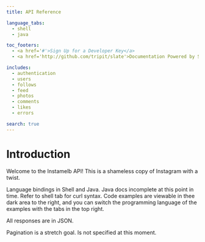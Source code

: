 ```yaml
---
title: API Reference

language_tabs:
  - shell
  - java

toc_footers:
  - <a href='#'>Sign Up for a Developer Key</a>
  - <a href='http://github.com/tripit/slate'>Documentation Powered by Slate</a>

includes:
  - authentication
  - users
  - follows
  - feed
  - photos
  - comments
  - likes
  - errors

search: true
---
```


# Introduction

Welcome to the Instamelb API! This is a shameless copy of Instagram with a twist.

Language bindings in Shell and Java. Java docs incomplete at this point in time. Refer to shell tab for curl syntax.
Code examples are viewable in thee dark area to the right, and you can switch the programming language of the examples with the tabs in the top right.

All responses are in JSON.

Pagination is a stretch goal. Is not specified at this moment.

